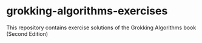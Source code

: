 # grokking-algorithms-exercises
This repository contains exercise solutions of the Grokking Algorithms book (Second Edition)
